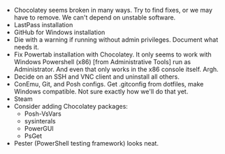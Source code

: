 * Chocolatey seems broken in many ways. Try to find fixes, or we may have to remove. We can't depend on unstable software.
* LastPass installation
* GitHub for Windows installation
* Die with a warning if running without admin privileges. Document what needs it.
* Fix Powertab installation with Chocolatey. It only seems to work with Windows Powershell (x86) [from Administrative Tools] run as Administrator. And even that only works in the x86 console itself. Argh.
* Decide on an SSH and VNC client and uninstall all others.
* ConEmu, Git, and Posh configs. Get .gitconfig from dotfiles, make Windows compatible. Not sure exactly how we'll do that yet.
* Steam
* Consider adding Chocolatey packages:
    * Posh-VsVars
    * sysinterals
    * PowerGUI
    * PsGet
* Pester (PowerShell testing framework) looks neat.

